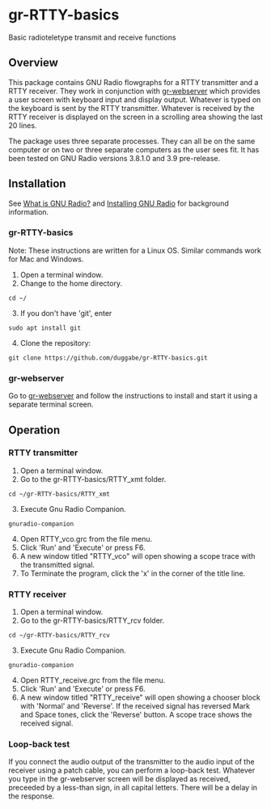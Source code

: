 # gr-RTTY-basics

Basic radioteletype transmit and receive functions

## Overview

This package contains GNU Radio flowgraphs for a RTTY transmitter and a RTTY receiver. They work in conjunction with [gr-webserver](https://github.com/duggabe/gr-webserver) which provides a user screen with keyboard input and display output. Whatever is typed on the keyboard is sent by the RTTY transmitter. Whatever is received by the RTTY receiver is displayed on the screen in a scrolling area showing the last 20 lines.

The package uses three separate processes. They can all be on the same computer or on two or three separate computers as the user sees fit. It has been tested on GNU Radio versions 3.8.1.0 and 3.9 pre-release.

## Installation

See [What is GNU Radio?](https://wiki.gnuradio.org/index.php/What_is_GNU_Radio%3F) and [Installing GNU Radio](https://wiki.gnuradio.org/index.php/InstallingGR) for background information.

### gr-RTTY-basics

Note: These instructions are written for a Linux OS. Similar commands work for Mac and Windows.

1. Open a terminal window.
2. Change to the home directory.  
```
cd ~/  
```
3. If you don't have 'git', enter  
```
sudo apt install git  
```
4. Clone the repository:  
```
git clone https://github.com/duggabe/gr-RTTY-basics.git
```

### gr-webserver

Go to [gr-webserver](https://github.com/duggabe/gr-webserver) and follow the instructions to install and start it using a separate terminal screen.

## Operation

### RTTY transmitter

1. Open a terminal window.
2. Go to the gr-RTTY-basics/RTTY_xmt folder.  
```
cd ~/gr-RTTY-basics/RTTY_xmt
```
3. Execute Gnu Radio Companion.  
```
gnuradio-companion
```
4. Open RTTY_vco.grc from the file menu.
5. Click 'Run' and 'Execute' or press F6.
6. A new window titled "RTTY_vco" will open showing a scope trace with the transmitted signal.
7. To Terminate the program, click the 'x' in the corner of the title line.


### RTTY receiver

1. Open a terminal window.
2. Go to the gr-RTTY-basics/RTTY_rcv folder.  
```
cd ~/gr-RTTY-basics/RTTY_rcv
```
3. Execute Gnu Radio Companion.  
```
gnuradio-companion
```
4. Open RTTY_receive.grc from the file menu.
5. Click 'Run' and 'Execute' or press F6.
6. A new window titled "RTTY_receive" will open showing a chooser block with 'Normal' and 'Reverse'. If the received signal has reversed Mark and Space tones, click the 'Reverse' button. A scope trace shows the received signal.

### Loop-back test

If you connect the audio output of the transmitter to the audio input of the receiver using a patch cable, you can perform a loop-back test. Whatever you type in the gr-webserver screen will be displayed as received, preceeded by a less-than sign, in all capital letters. There will be a delay in the response.

